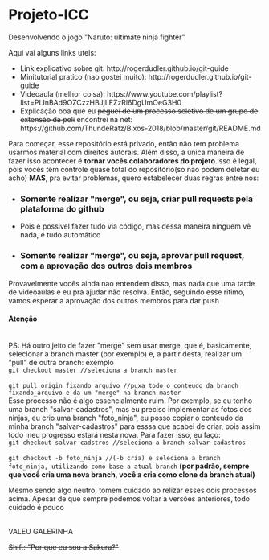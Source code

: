 # Projeto-ICC
Desenvolvendo o jogo "Naruto: ultimate ninja fighter"

Aqui vai alguns links uteis:
<ul>
  <li>Link explicativo sobre git: http://rogerdudler.github.io/git-guide</li>
  <li>Minitutorial pratico (nao gostei muito): http://rogerdudler.github.io/git-guide</li>
  <li>Videoaula (melhor coisa): https://www.youtube.com/playlist?list=PLInBAd9OZCzzHBJjLFZzRl6DgUmOeG3H0</li>
  <li>Explicação boa que eu <strike>peguei de um processo seletivo de um grupo de extensão da poli</strike> encontrei na net: https://github.com/ThundeRatz/Bixos-2018/blob/master/git/README.md
</ul>

Para começar, esse repositório está privado, então não tem problema usarmos material com direitos autorais. Além disso, a única maneira de fazer isso acontecer é <b>tornar vocês colaboradores do projeto</b>.Isso é legal, pois vocês têm controle quase total do repositório(so nao podem deletar eu acho) <b>MAS</b>, pra evitar problemas, quero estabelecer duas regras entre nos:
<ul>
  <li><h3>Somente realizar "merge", ou seja, <b>criar pull requests</b> pela plataforma do github</h3><li>Pois é possivel fazer tudo via código, mas dessa maneira ninguem vê nada, é tudo automático</li></li>
  <li><h3>Somente realizar "merge", ou seja, <b>aprovar pull request</b>, com a aprovação dos outros dois membros</h3></li>
</ul>

Provavelmente vocês ainda nao entendem disso, mas nada que uma tarde de videoaulas e eu pra ajudar não resolva. Então, seguindo esse ritimo, vamos esperar a aprovação dos outros membros para dar push

<h4> Atenção </h4><br>
PS: Há outro jeito de fazer "merge" sem usar merge, que é, basicamente, selecionar a branch master (por exemplo) e, a partir desta, realizar um "pull" de outra branch: exemplo
  <br><code>git checkout master //seleciona a branch master</code><br>
  <br><code>git pull origin fixando_arquivo //puxa todo o conteudo da branch fixando_arquivo e da um "merge" na branch master</code><br>
Esse processo não é algo essencialmente ruim. Por exemplo, se eu tenho uma branch "salvar-cadastros", mas eu preciso implementar as fotos dos ninjas, eu crio uma branch "foto_ninja", eu posso copiar o conteudo da minha branch "salvar-cadastros" para esssa que acabei de criar, pois assim todo meu progresso estará nesta nova. Para fazer isso, eu faço: 
    <br><code>git checkout salvar-cadstros //seleciona a branch salvar-cadastros</code><br>
    <br><code>git checkout -b foto_ninja //(-b cria) e seleciona a branch foto_ninja, utilizando como base a atual branch</code> <b>(por padrão, sempre que você cria uma nova branch, você a cria como clone da branch atual)</b><br>
    
Mesmo sendo algo neutro, tomem cuidado ao relizar esses dois processos acima. Apesar de que sempre podemos voltar à versões anteriores, todo cuidado é pouco
 
<br>VALEU GALERINHA

<strike>Shift: "Por que eu sou a Sakura?"</strike>
